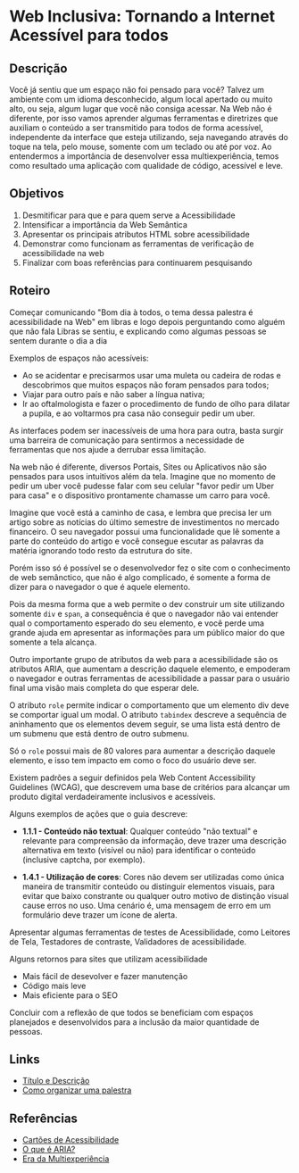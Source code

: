 # Web Inclusiva: Tornando a Internet Acessível para todos

## Descrição

Você já sentiu que um espaço não foi pensado para você? Talvez um ambiente com um idioma desconhecido, algum local apertado ou muito alto, ou seja, algum lugar que você não consiga acessar. Na Web não é diferente, por isso vamos aprender algumas ferramentas e diretrizes que auxiliam o conteúdo a ser transmitido para todos de forma acessível, independente da interface que esteja utilizando, seja navegando através do toque na tela, pelo mouse, somente com um teclado ou até por voz. Ao entendermos a importância de desenvolver essa multiexperiência, temos como resultado uma aplicação com qualidade de código, acessível e leve.

## Objetivos

1. Desmitificar para que e para quem serve a Acessibilidade
1. Intensificar a importância da Web Semântica
1. Apresentar os principais atributos HTML sobre acessibilidade
1. Demonstrar como funcionam as ferramentas de verificação de acessibilidade na web
1. Finalizar com boas referências para continuarem pesquisando

## Roteiro

Começar comunicando "Bom dia à todos, o tema dessa palestra é acessibilidade na Web" em libras e logo depois perguntando como alguém que não fala Libras se sentiu, e explicando como algumas pessoas se sentem durante o dia a dia

Exemplos de espaços não acessíveis:

- Ao se acidentar e precisarmos usar uma muleta ou cadeira de rodas e descobrimos que muitos espaços não foram pensados para todos;
- Viajar para outro país e não saber a língua nativa;
- Ir ao oftalmologista e fazer o procedimento de fundo de olho para dilatar a pupila, e ao voltarmos pra casa não conseguir pedir um uber.

As interfaces podem ser inacessíveis de uma hora para outra, basta surgir uma barreira de comunicação para sentirmos a necessidade de ferramentas que nos ajude a derrubar essa limitação.

Na web não é diferente, diversos Portais, Sites ou Aplicativos não são pensados para usos intuitivos além da tela. Imagine que no momento de pedir um uber você pudesse falar com seu celular "favor pedir um Uber para casa" e o dispositivo prontamente chamasse um carro para você.

Imagine que você está a caminho de casa, e lembra que precisa ler um artigo sobre as notícias do último semestre de investimentos no mercado financeiro. O seu navegador possui uma funcionalidade que lê somente a parte do conteúdo do artigo e você consegue escutar as palavras da matéria ignorando todo resto da estrutura do site.

Porém isso só é possível se o desenvolvedor fez o site com o conhecimento de web semânctico, que não é algo complicado, é somente a forma de dizer para o navegador o que é aquele elemento.

Pois da mesma forma que a web permite o dev construir um site utilizando somente `div` e `span`, a consequência é que o navegador não vai entender qual o comportamento esperado do seu elemento, e você perde uma grande ajuda em apresentar as informações para um público maior do que somente a tela alcança.

Outro importante grupo de atributos da web para a acessibilidade são os atributos ARIA, que aumentam a descrição daquele elemento, e empoderam o navegador e outras ferramentas de acessibilidade a passar para o usuário final uma visão mais completa do que esperar dele.

O atributo `role` permite indicar o comportamento que um elemento div deve se comportar igual um modal. O atributo `tabindex` descreve a sequência de aninhamento que os elementos devem seguir, se uma lista está dentro de um submenu que está dentro de outro submenu.

Só o `role` possui mais de 80 valores para aumentar a descrição daquele elemento, e isso tem impacto em como o foco do usuário deve ser.

Existem padrões a seguir definidos pela Web Content Accessibility Guidelines (WCAG), que descrevem uma base de critérios para alcançar um produto digital verdadeiramente inclusivos e acessíveis.

Alguns exemplos de ações que o guia descreve:

- **1.1.1 - Conteúdo não textual**: Qualquer conteúdo "não textual" e relevante para compreensão da informação, deve trazer uma descrição alternativa em texto (visível ou não) para identificar o conteúdo (inclusive captcha, por exemplo).

- **1.4.1 - Utilização de cores**: Cores não devem ser utilizadas como única maneira de transmitir conteúdo ou distinguir elementos visuais, para evitar que baixo constrante ou qualquer outro motivo de distinção visual cause erros no uso. Uma cenário é, uma mensagem de erro em um formulário deve trazer um ícone de alerta.

Apresentar algumas ferramentas de testes de Acessibilidade, como Leitores de Tela, Testadores de contraste, Validadores de acessibilidade.

Alguns retornos para sites que utilizam acessibilidade

- Mais fácil de desevolver e fazer manutenção
- Código mais leve
- Mais eficiente para o SEO

Concluir com a reflexão de que todos se beneficiam com espaços planejados e desenvolvidos para a inclusão da maior quantidade de pessoas.

## Links

- [Título e Descrição](https://medium.com/womakerscode/speaker-tips-criando-uma-proposta-de-palestra-461d1cf187f4)
- [Como organizar uma palestra](https://rockcontent.com/br/blog/como-organizar-uma-palestra/)

## Referências

- [Cartões de Acessibilidade](https://guia-wcag.com/)
- [O que é ARIA?](https://web.dev/articles/semantics-aria?hl=pt-br)
- [Era da Multiexperiência](https://edu.ieee.org/br-ufcgras/era-da-multiexperiencia-o-caminho-para-a-transformacao-digital/)
